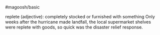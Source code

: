 #magoosh/basic

replete (adjective): completely stocked or furnished with something 
Only weeks after the hurricane made landfall, the local supermarket shelves were replete with goods, so 
quick was the disaster relief response. 
